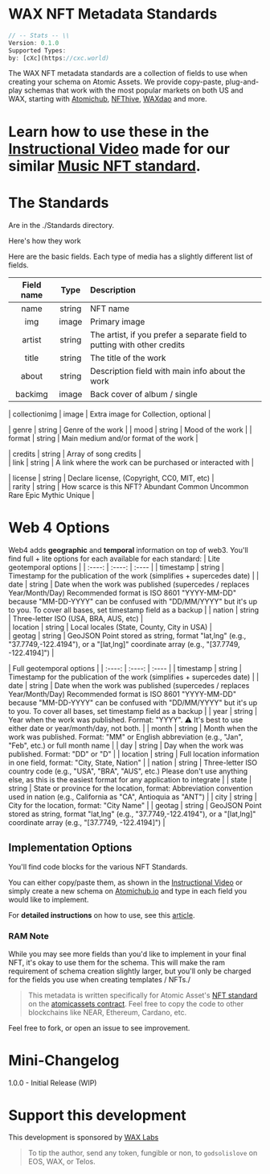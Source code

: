 # WAX NFT Metadata Standards

```Javascript
// -- Stats -- \\
Version: 0.1.0
Supported Types: 
by: [cXc](https://cxc.world)
```

The WAX NFT metadata standards are a collection of fields to use when creating your schema on Atomic Assets. We provide copy-paste, plug-and-play schemas that work with the most popular markets on both US and WAX, starting with [Atomichub](https://wax.atomichub.io/), [NFThive](https://nfthive.com/), [WAXdao](https://waxdao.com/) and more. 


# Learn how to use these in the [Instructional Video](https://www.youtube.com/watch?v=GXjBQnV_Xm8) made for our similar [Music NFT standard](https://github.com/currentxchange/Music-NFT-Standard). 

# The Standards

Are in the ./Standards directory.

Here's how they work

Here are the basic fields. Each type of media has a slightly different list of fields. 

| Field name | Type | Description | 
| :----:  | :----: | :---- |
| name | string | NFT name |  
| img | image | Primary image |  
| artist | string | The artist, if you prefer a separate field to putting with other credits | 
| title | string | The title of the work | 
| about | string | Description field with main info about the work |   
| backimg | image | Back cover of album / single |  

| collectionimg | image | Extra image for Collection, optional |  

| genre | string | Genre of the work |
| mood | string | Mood of the work | 
| format | string | Main medium and/or format of the work |  

| credits | string | Array of song credits |  
| link | string | A link where the work can be purchased or interacted with |  

| license | string | Declare license, (Copyright, CC0, MIT, etc) |  
| rarity | string | How scarce is this NFT? Abundant Common Uncommon Rare Epic Mythic Unique |  


# Web 4 Options
Web4 adds **geographic** and **temporal** information on top of web3. You'll find full + lite options for each available for each standard:
| Lite geotemporal options | 
| :----:  | :----: | :---- |
| timestamp  | string | Timestamp for the publication of the work (simplifies + supercedes date) |
| date       | string | Date when the work was published (supercedes / replaces Year/Month/Day) Recommended format is ISO 8601 "YYYY-MM-DD" because "MM-DD-YYYY" can be confused with "DD/MM/YYYY" but it's up to you. To cover all bases, set timestamp field as a backup |
| nation | string | Three-letter ISO (USA, BRA, AUS, etc) |  
| location | string | Local locales (State, County, City in USA) |  
| geotag | string | GeoJSON Point stored as string, format "lat,lng" (e.g., "37.7749,-122.4194"), or a "[lat,lng]" coordinate array (e.g., "[37.7749, -122.4194]") |  



| Full geotemporal options | 
| :----:  | :----: | :---- |
| timestamp  | string | Timestamp for the publication of the work (simplifies + supercedes date) |
| date       | string | Date when the work was published (supercedes / replaces Year/Month/Day) Recommended format is ISO 8601 "YYYY-MM-DD" because "MM-DD-YYYY" can be confused with "DD/MM/YYYY" but it's up to you. To cover all bases, set timestamp field as a backup |
| year       | string | Year when the work was published. Format: "YYYY". ⚠️ It's best to use either date or year/month/day, not both. |
| month      | string | Month when the work was published. Format: "MM" or English abbreviation (e.g., "Jan", "Feb", etc.) or full month name |
| day        | string | Day when the work was published. Format: "DD" or "D" |
| location   | string | Full location information in one field, format: "City, State, Nation" |
| nation     | string | Three-letter ISO country code (e.g., "USA", "BRA", "AUS", etc.) Please don't use anything else, as this is the easiest format for any application to integrate |
| state      | string | State or province for the location, format: Abbreviation convention used in nation (e.g., California as "CA", Antioquia as "ANT") |
| city       | string | City for the location, format: "City Name" |
| geotag     | string | GeoJSON Point stored as string, format "lat,lng" (e.g., "37.7749,-122.4194"), or a "[lat,lng]" coordinate array (e.g., "[37.7749, -122.4194]") |  



## Implementation Options

You'll find code blocks for the various NFT Standards. 

You can either copy/paste them, as shown in the [Instructional Video](https://www.youtube.com/watch?v=GXjBQnV_Xm8) or simply create a new schema on [Atomichub.io](https://wax.atomichub.io/) and type in each field you would like to implement. 

For **detailed instructions** on how to use, see this [article](https://medium.com/p/5b3f951bff05). 


### RAM Note
While you may see more fields than you'd like to implement in your final NFT, it's okay to use them for the schema. This will make the ram requirement of schema creation slightly larger, but you'll only be charged for the fields you use when creating templates / NFTs./


> This metadata is written specifically for Atomic Asset's [NFT standard](https://github.com/pinknetworkx/atomicassets-contract) on the [atomicassets contract](https://wax.bloks.io/account/atomicassets). Feel free to copy the code to other blockchains like NEAR, Ethereum, Cardano, etc.

Feel free to fork, or open an issue to see improvement. 


# Mini-Changelog

1.0.0 - Initial Release (WIP)


# Support this development

This development is sponsored by [WAX Labs](https://labs.wax.io)

> To tip the author, send any token, fungible or non, to `godsolislove` on EOS, WAX, or Telos. 


